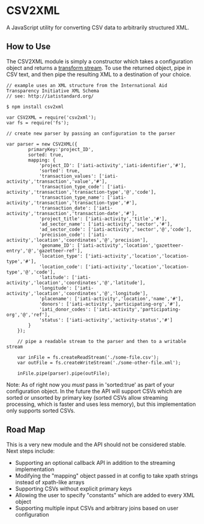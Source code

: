 CSV2XML
=======

A JavaScript utility for converting CSV data to arbitrarily structured XML.

How to Use
----------

The CSV2XML module is simply a constructor which takes a configuration object and returns a <a href="http://nodejs.org/api/stream.html#stream_class_stream_transform">transform stream</a>. To use the returned object, pipe in CSV text, and then pipe the resulting XML to a destination of your choice.

    // example uses an XML structure from the International Aid Transparency Initiative XML Schema
    // see: http://iatistandard.org/

    $ npm install csv2xml

    var CSV2XML = require('csv2xml');
    var fs = require('fs');

    // create new parser by passing an configuration to the parser
    
    var parser = new CSV2XML({
			primaryKey:'project_ID',
			sorted: true,
			mapping: {
				'project_ID': ['iati-activity','iati-identifier','#'],
				'sorted': true,
				'transaction_values': ['iati-activity','transaction','value','#'],
				'transaction_type_code': ['iati-activity','transaction','transaction-type','@','code'],
				'transaction_type_name': ['iati-activity','transaction','transaction-type','#'],
				'transaction_date': ['iati-activity','transaction','transaction-date','#'],
				'project_title': ['iati-activity','title','#'],
				'ad_sector_name': ['iati-activity','sector','#'],
				'ad_sector_code': ['iati-activity','sector','@','code'],
				'precision_code': ['iati-activity','location','coordinates','@','precision'],
				'geoname_ID': ['iati-activity','location','gazetteer-entry','@','gazetteer-ref'],
				'location_type': ['iati-activity','location','location-type','#'],
				'location_code': ['iati-activity','location','location-type','@','code'],
				'latitude': ['iati-activity','location','coordinates','@','latitude'],
				'longitude': ['iati-activity','location','coordinates','@','longitude'],
				'placename': ['iati-activity','location','name','#'],
				'donors': ['iati-activity','participating-org','#'],
				'iati_donor_codes': ['iati-activity','participating-org','@','ref'],
				'status': ['iati-activity','activity-status','#']
			}
		});

		// pipe a readable stream to the parser and then to a writable stream
		
		var inFile = fs.createReadStream('./some-file.csv');
		var outFile = fs.createWriteStream('./some-other-file.xml');

		inFile.pipe(parser).pipe(outFile);

Note: As of right now you *must* pass in 'sorted:true' as part of your configuration object. In the future the API will support CSVs which are sorted or unsorted by primary key (sorted CSVs allow streaming processing, which is faster and uses less memory), but this implementation only supports sorted CSVs.

Road Map
---------

This is a very new module and the API should not be considered stable. Next steps include:

* Supporting an optional callback API in addition to the streaming implementation
* Modifying the "mapping" object passed in at config to take xpath strings instead of xpath-like arrays
* Supporting CSVs without explicit primary keys
* Allowing the user to specify "constants" which are added to every XML object
* Supporting multiple input CSVs and arbitrary joins based on user configuration